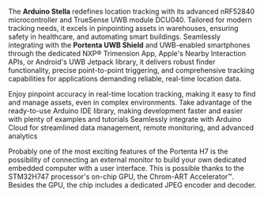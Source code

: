 <FeatureDescription>

The **Arduino Stella** redefines location tracking with its advanced nRF52840 microcontroller and TrueSense UWB module DCU040. Tailored for modern tracking needs, it excels in pinpointing assets in warehouses, ensuring safety in healthcare, and automating smart buildings. Seamlessly integrating with the **Portenta UWB Shield** and UWB-enabled smartphones through the dedicated NXP® Trimension App, Apple's Nearby Interaction APIs, or Android's UWB Jetpack library, it delivers robust finder functionality, precise point-to-point triggering, and comprehensive tracking capabilities for applications demanding reliable, real-time location data.

</FeatureDescription>


<FeatureList>
<Feature title="TrueSense UWB module DCU040" image="nano-form-factor">
Enjoy pinpoint accuracy in real-time location tracking, making it easy to find and manage assets, even in complex environments. Take advantage of the ready-to-use Arduino IDE library, making development faster and easier with plenty of examples and tutorials
Seamlessly integrate with Arduino Cloud for streamlined data management, remote monitoring, and advanced analytics
  
<FeatureWrapper>
  <FeatureLink title="Datasheet" url="" download blank/>
</FeatureWrapper>
</Feature>

<Feature title="nRF52840 ARM® Cortex®: Cortex M4 32-bit processor with FPU" image="mcu">


<FeatureWrapper>
  <FeatureLink title="Datasheet" url="https://content.arduino.cc/assets/Arduino-Portenta-H7_Datasheet_stm32h747xi.pdf" download/>
</FeatureWrapper>
</Feature>

<Feature title="Sensors" image="wifi-bluetooth">

  
<FeatureWrapper>
  <FeatureLink title="Datasheet" url="" download blank/>
</FeatureWrapper>
</Feature>

<Feature title="Chrom-ART graphical hardware Accelerator™" image="mcu">

  Probably one of the most exciting features of the Portenta H7 is the possibility of connecting an external monitor to build your own dedicated embedded computer with a user interface. This is possible thanks to the STM32H747 processor's on-chip GPU, the Chrom-ART Accelerator™. Besides the GPU, the chip includes a dedicated JPEG encoder and decoder.

</Feature>

</FeatureList>
